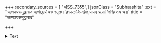+++
secondary_sources = [ "MSS_7355",]
jsonClass = "Subhaashita"
text = "ऋणपापसमुद्धाराद् ऋणोद्धारो वरः स्मृतः।  \nपरलोके दहेत् पापम् ऋणाग्निरिह तत्र च॥"
title = "ऋणपापसमुद्धाराद्"

+++

<details><summary>Text</summary>

ऋणपापसमुद्धाराद् ऋणोद्धारो वरः स्मृतः।  
परलोके दहेत् पापम् ऋणाग्निरिह तत्र च॥
</details>

